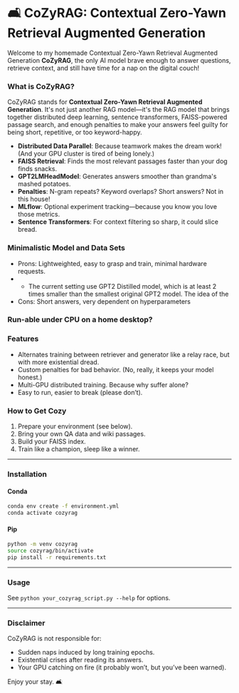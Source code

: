 # 🛋️ CoZyRAG: Contextual Zero-Yawn Retrieval Augmented Generation

Welcome to my homemade Contextual Zero-Yawn Retrieval Augmented Generation **CoZyRAG**, the only AI model brave enough to answer questions, retrieve context, and still have time for a nap on the digital couch! 

### What is CoZyRAG?

CoZyRAG stands for **Contextual Zero-Yawn Retrieval Augmented Generation**. It's not just another RAG model—it's the RAG model that brings together distributed deep learning, sentence transformers, FAISS-powered passage search, and enough penalties to make your answers feel guilty for being short, repetitive, or too keyword-happy.

- **Distributed Data Parallel**: Because teamwork makes the dream work! (And your GPU cluster is tired of being lonely.)
- **FAISS Retrieval**: Finds the most relevant passages faster than your dog finds snacks.
- **GPT2LMHeadModel**: Generates answers smoother than grandma's mashed potatoes.
- **Penalties**: N-gram repeats? Keyword overlaps? Short answers? Not in this house!
- **MLflow**: Optional experiment tracking—because you know you love those metrics.
- **Sentence Transformers**: For context filtering so sharp, it could slice bread.

### Minimalistic Model and Data Sets
- Prons: Lightweighted, easy to grasp and train, minimal hardware requests.
- - The current setting use GPT2 Distilled model, which is at least 2 times smaller than the smallest original GPT2 model. The idea of the 
- Cons: Short answers, very dependent on hyperparameters

### Run-able under CPU on a home desktop?


### Features

- Alternates training between retriever and generator like a relay race, but with more existential dread.
- Custom penalties for bad behavior. (No, really, it keeps your model honest.)
- Multi-GPU distributed training. Because why suffer alone?
- Easy to run, easier to break (please don’t).

### How to Get Cozy

1. Prepare your environment (see below).
2. Bring your own QA data and wiki passages.
3. Build your FAISS index.
4. Train like a champion, sleep like a winner.

---

### Installation

#### Conda

```bash
conda env create -f environment.yml
conda activate cozyrag
```

#### Pip

```bash
python -m venv cozyrag
source cozyrag/bin/activate
pip install -r requirements.txt
```

---

### Usage

See `python your_cozyrag_script.py --help` for options.

---

### Disclaimer

CoZyRAG is not responsible for:
- Sudden naps induced by long training epochs.
- Existential crises after reading its answers.
- Your GPU catching on fire (it probably won’t, but you’ve been warned).

Enjoy your stay. 🛋️

